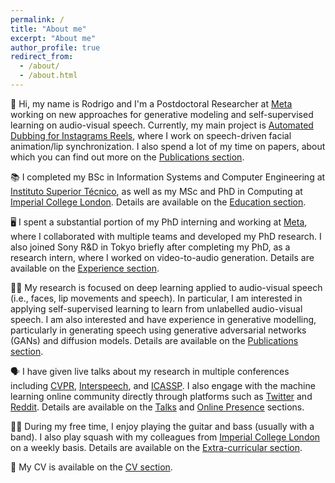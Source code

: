```yaml
---
permalink: /
title: "About me"
excerpt: "About me"
author_profile: true
redirect_from: 
  - /about/
  - /about.html
---
```


👋 Hi, my name is Rodrigo and I'm a Postdoctoral Researcher at [Meta](https://ai.meta.com/) working on new approaches for generative modeling and self-supervised learning on audio-visual speech. Currently, my main project is [Automated Dubbing for Instagrams Reels](https://www.linkedin.com/posts/r-mira_metaconnect-activity-7247958649015300097-V0pD?utm_source=share&utm_medium=member_desktop&rcm=ACoAACSp3PQBdN14IwYCrssMeDvL1eKhsWJkjKA), where I work on speech-driven facial animation/lip synchronization. I also spend a lot of my time on papers, about which you can find out more on the [Publications section](/publications/).

📚 I completed my BSc in Information Systems and Computer Engineering at [Instituto Superior Técnico](https://tecnico.ulisboa.pt/pt/), as well as my MSc and PhD in Computing at [Imperial College London](https://www.imperial.ac.uk/). Details are available on the [Education section](/education/).

🖥️ I spent a substantial portion of my PhD interning and working at [Meta](https://ai.meta.com/), where I collaborated with multiple teams and developed my PhD research. I also joined Sony R\&D in Tokyo briefly after completing my PhD, as a research intern, where I worked on video-to-audio generation. Details are available on the [Experience section](/experience/).

🔬🤖 My research is focused on deep learning applied to audio-visual speech (i.e., faces, lip movements and speech). In particular, I am interested in applying self-supervised learning to learn from unlabelled audio-visual speech. I am also interested and have experience in generative modelling, particularly in generating speech using generative adversarial networks (GANs) and diffusion models. Details are available on the [Publications section](/publications/).

🗣️ I have given live talks about my research in multiple conferences including [CVPR](/talks/wss-2022), [Interspeech](/talks/oral-interspeech-2022), and [ICASSP](/talks/icassp-2020). I also engage with the machine learning online community directly through platforms such as [Twitter](https://twitter.com/RodrigomiraA) and [Reddit](https://www.reddit.com/user/MiraoDaSilva). Details are available on the [Talks](/talks/) and [Online Presence](/online_presence/) sections.

🎸🎾 During my free time, I enjoy playing the guitar and bass (usually with a band). I also play squash with my colleagues from [Imperial College London](https://www.imperial.ac.uk/) on a weekly basis. Details are available on the [Extra-curricular section](/extra_curricular/).

📃 My CV is available on the [CV section](/cv/).